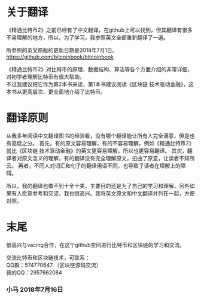# 关于翻译
《精通比特币2》之前已经有了中文翻译，在github上可以找到，但其翻译有很多不易理解的地方，所以，为了学习，我参照英文全部重新翻译了一遍。

所参照的英文原版的更新日期是2018年7月1日。
https://github.com/bitcoinbook/bitcoinbook

《精通比特币2》对比特币的原理、数据结构、算法等各个方面介绍的非常详细，对初学者理解比特币有很大帮助。</br> 不过我建议把它作为第2本书来读，第1本书建议阅读《区块链 技术驱动金融》，这本书从更高层次、更全面地介绍了比特币。

# 翻译原则
从我多年阅读中文翻译图书的经验看，没有哪个翻译能让所有人完全满意，但是也有高低之分。
首先，有的原文容易理解，有的不容易理解，例如《精通比特币2》就比《区块链 技术驱动金融》的英文更容易理解，所以也更容易翻译。
其次，翻译者对原文含义的理解，有的翻译没有完全理解原文，扭曲了原意，让读者不知所云。
再者，不同人对词汇和句子的翻译用语不同，也导致了读者在理解上的障碍。

所以，我的翻译也做不到十全十美，主要目的还是为了自己的学习和理解，另外如果有人愿意参考和交流，我也很高兴。我将英文原文和中文翻译并列在一起，方便对照。

# 末尾
很高兴与vacing合作，在这个github空间进行比特币和区块链的学习和交流。</br>

交流比特币和区块链技术，可联系：</br>
QQ群：574770647 （区块链源码交流）</br>
我的QQ：2957662084

### 小马 2018年7月16日
